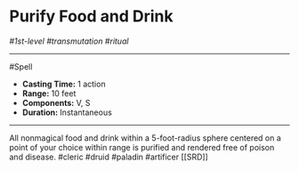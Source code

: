 # Purify Food and Drink
*#1st-level #transmutation #ritual*
___ 
#Spell
- **Casting Time:** 1 action
- **Range:** 10 feet
- **Components:** V, S
- **Duration:** Instantaneous
---
All nonmagical food and drink within a 5-foot-radius sphere centered on a point of your choice within range is purified and rendered free of poison and disease.
#cleric
#druid
#paladin
#artificer
[[SRD]]